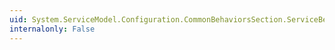 ```yaml
---
uid: System.ServiceModel.Configuration.CommonBehaviorsSection.ServiceBehaviors
internalonly: False
---
```

